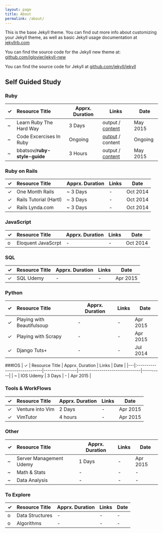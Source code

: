 ```yaml
---
layout: page
title: About
permalink: /about/
---
```


This is the base Jekyll theme. You can find out more info about customizing your Jekyll theme, as well as basic Jekyll usage documentation at [jekyllrb.com](http://jekyllrb.com/)

You can find the source code for the Jekyll new theme at: [github.com/jglovier/jekyll-new](https://github.com/jglovier/jekyll-new)

You can find the source code for Jekyll at [github.com/jekyll/jekyll](https://github.com/jekyll/jekyll)



## Self Guided Study


### Ruby

| ✓ | Resource Title               | Apprx. Duration | Links                          | Date     |
|---|:-----------------------------|-----------------|--------------------------------|----------|
| ~ | Learn Ruby The Hard Way      | 3 Days          | output / [content][LRTHW]      | May 2015 |
| ~ | Code Excercises In Ruby      | Ongoing         | [output][rubyx] / content      | Ongoing  |
| ~ | bbatsov/**ruby-style-guide** | 3 Hours         | output / [content][rubysg]     | May 2015 |



### Ruby on Rails
| ✓ | Resource Title               | Apprx. Duration | Links                          | Date     |
|---|:-----------------------------|-----------------|--------------------------------|----------|
| ✓ | One Month Rails              | ~ 3 Days        | -                              | Oct 2014 |
| ✓ | Rails Tutorial (Hartl)       | ~ 3 Days        | -                              | Oct 2014 |
| ✓ | Rails Lynda.com              | ~ 3 Days        | -                              | Oct 2014 |



### JavaScript
| ✓ | Resource Title               | Apprx. Duration | Links                          | Date     |
|---|:-----------------------------|-----------------|--------------------------------|----------|
| o | Eloquent JavaScrpt           | -               | -                              | Oct 2014 |



### SQL
| ✓ | Resource Title               | Apprx. Duration | Links                          | Date     |
|---|:-----------------------------|-----------------|--------------------------------|----------|
| ✓ | SQL Udemy                    | -               | -                              | Apr 2015 |


### Python
| ✓ | Resource Title               | Apprx. Duration | Links                          | Date     |
|---|:-----------------------------|-----------------|--------------------------------|----------|
| ✓ | Playing with Beautifulsoup   | -               | -                              | Apr 2015 |
| ✓ | Playing with Scrapy          | -               | -                              | Apr 2015 |
| ✓ | Django Tuts+                 | -               | -                              | Jul 2014 |


###IOS
| ✓ | Resource Title               | Apprx. Duration | Links                          | Date     |
|---|:-----------------------------|-----------------|--------------------------------|----------|
| ~ | IOS Udemy                    | 3 Days          | -                              | Apr 2015 |


### Tools & WorkFlows
| ✓ | Resource Title               | Apprx. Duration | Links                          | Date     |
|---|:-----------------------------|-----------------|--------------------------------|----------|
| ✓ | Venture into Vim             | 2 Days          | -                              | Apr 2015 |
| ✓ | VimTutor                     | 4 hours         | -                              | Apr 2015 |

### Other
| ✓ | Resource Title               | Apprx. Duration | Links                          | Date     |
|---|:-----------------------------|-----------------|--------------------------------|----------|
| ~ | Server Management Udemy      | 1 Days          | -                              | Apr 2015 |
| ~ | Math & Stats                 | -               | -                              | -        |
| ~ | Data Analysis                | -               | -                              | -        |


### To Explore
| ✓ | Resource Title               | Apprx. Duration | Links                          | Date     |
|---|:-----------------------------|-----------------|--------------------------------|----------|
| o | Data Structures              | -               | -                              | -        |
| o | Algorithms                   | -               | -                              | -        |





<!-- Links -->
[null]: #
[LRTHW]: http://learnrubythehardway.org/book/
[rubyx]: https://github.com/phosx/learning_ruby
[rubysg]: https://github.com/bbatsov/ruby-style-guide